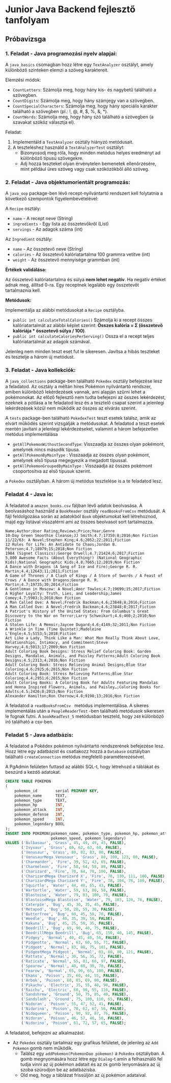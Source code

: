 # Junior Java Backend fejlesztő tanfolyam

## Próbavizsga

### 1. Feladat - Java programozási nyelv alapjai:

A `java_basics` csomagban hozz létre egy `TextAnalyzer` osztályt, amely különböző szinteken elemzi a szöveg karaktereit.

Elemzési módok:

* `CountLetters`: Számolja meg, hogy hány kis- és nagybetű található a szövegben.
* `CountDigits`: Számolja meg, hogy hány számjegy van a szövegben.
* `CountSpecialCharacters`: Számolja meg, hogy hány speciális karakter található a szövegben (pl.: !, @, #, $, %, &, *).
* `CountWords`: Számolja meg, hogy hány szó található a szövegben (a szavakat szóköz választja el).

Feladat:

1. Implementáld a `TextAnalyzer` osztály hiányzó metódusait.
2. A teszteléshez használd a `TextAnalyzerTest` osztályt:
    * Bizonyosodj meg róla, hogy minden metódus helyes eredményt ad különböző típusú szövegekre.
    * Adj hozzá teszteket olyan érvénytelen bemenetek ellenőrzésére, mint például üres szöveg vagy csak szóközökből álló
      szöveg.

### 2. Feladat - Java objektumorientált programozás:

A `java_oop` package-ben lévő recept-nyilvántartó rendszert kell folytatnia a következő szempontok figyelembevételével:


A `Recipe` osztály:

* `name` - A recept neve (String)
* `ingredients` - Egy lista az összetevőkről (List<Ingredient>)
* `servings` - Az adagok száma (int)

Az `Ingredient` osztály:

* `name` - Az összetevő neve (String)
* `calories` - Az összetevő kalóriatartalma 100 grammra vetítve (int)
* `weight` - Az összetevő mennyisége grammban (int)


**Értékek validálása:**

Az összetevő kalóriatartalma és súlya **nem lehet negatív**. Ha negatív értéket adnak meg, állítsd 0-ra.
Egy receptnek legalább egy összetevőt tartalmaznia kell.

**Metódusok:**

Implementálja az alábbi metódusokat a `Recipe` osztályba.

- `public int calculateTotalCalories()`
Számolja ki a recept összes kalóriatartalmát az alábbi képlet szerint:
**Összes kalória = Σ (összetevő kalóriája * összetevő súlya / 100)**.
- `public int calculateCaloriesPerServing()`
Ossza el a recept teljes kalóriatartalmát az adagok számával.


Jelenleg nem minden teszt eset fut le sikeresen. Javítsa a hibás teszteket és tesztelje a három új metódust.

### 3. Feladat - Java kollekciók:

A `java_collections` package-ben található `Pokedex` osztály befejezése lesz a feladatod.
Az osztály a méltán híres Pokémon nyilvántartó rendszer, amiben különböző lekérdezések vannak, ami alapján szűrni lehet a
pokémonokat. Az előző fejlesztő nem tudta befejezni az összes lekérdezést, ezeknek a pótlása a te feladatod lesz és a
tesztelő csapat szerint a jelenlegi lekérdezések közül nem működik az összes az elvárás szerint.

A `tests` package-ben
található `PokedexTest` teszt esetek találsz, amik az elvárt működés szerint vizsgálják a metódusokat.
A feladatod a teszt esetek mentén javítani a jelenlegi lekérdezéseket, valamint a három befejezetlen metódus
implementálása

- `getAllPokemonWithoutSecondType`: Visszaadja az összes olyan pokémont, amelynek nincs második típusa.
- `getAllPokemonByMainType` : Visszaadja az összes olyan pokémont, amelynek első típusa megegyezik a megadott típussal.
- `getAllPokemonGroupedByMainType` : Visszaadja az összes pokémont csoportosítva az első típusuk szerint.

a `Pokedex` osztályban. A három új metódus tesztelése is a te feladatod lesz.

### Feladat 4 - Java io:

A feladatod a `amazon_books.csv` fáljban lévő adatok beolvasása. A beolvasáshoz használd a `BookReader` osztály
`readBooksFromCsv` metódusát. A fájl feldolgozása során az adatokból `Book` objektumokat kell létrehoznod, majd egy
listával
visszatérni ami az összes beolvasot sort tartalmazza.

```text
Name;Author;User Rating;Reviews;Price;Year;Genre
10-Day Green Smoothie Cleanse;JJ Smith;4.7;17350;8;2016;Non Fiction
11/22/63: A Novel;Stephen King;4.6;2052;22;2011;Fiction
12 Rules for Life: An Antidote to Chaos;Jordan B. Peterson;4.7;18979;15;2018;Non Fiction
1984 (Signet Classics);George Orwell;4.7;21424;6;2017;Fiction
5,000 Awesome Facts (About Everything!) (National Geographic Kids);National Geographic Kids;4.8;7665;12;2019;Non Fiction
A Dance with Dragons (A Song of Ice and Fire);George R. R. Martin;4.4;12643;11;2011;Fiction
A Game of Thrones / A Clash of Kings / A Storm of Swords / A Feast of Crows / A Dance with Dragons;George R. R. Martin;4.7;19735;30;2014;Fiction
A Gentleman in Moscow: A Novel;Amor Towles;4.7;19699;15;2017;Fiction
A Higher Loyalty: Truth, Lies, and Leadership;James Comey;4.7;5983;3;2018;Non Fiction
A Man Called Ove: A Novel;Fredrik Backman;4.6;23848;8;2016;Fiction
A Man Called Ove: A Novel;Fredrik Backman;4.6;23848;8;2017;Fiction
A Patriot's History of the United States: From Columbus's Great Discovery to the War on Terror;Larry Schweikart;4.6;460;2;2010;Non Fiction
A Stolen Life: A Memoir;Jaycee Dugard;4.6;4149;32;2011;Non Fiction
A Wrinkle in Time (Time Quintet);Madeleine L'Engle;4.5;5153;5;2018;Fiction
Act Like a Lady, Think Like a Man: What Men Really Think About Love, Relationships, Intimacy, and Commitment;Steve Harvey;4.6;5013;17;2009;Non Fiction
Adult Coloring Book Designs: Stress Relief Coloring Book: Garden Designs, Mandalas, Animals, and Paisley Patterns;Adult Coloring Book Designs;4.5;2313;4;2016;Non Fiction
Adult Coloring Book: Stress Relieving Animal Designs;Blue Star Coloring;4.6;2925;6;2015;Non Fiction
Adult Coloring Book: Stress Relieving Patterns;Blue Star Coloring;4.4;2951;6;2015;Non Fiction
Adult Coloring Books: A Coloring Book for Adults Featuring Mandalas and Henna Inspired Flowers, Animals, and Paisley…;Coloring Books for Adults;4.5;2426;8;2015;Non Fiction
Alexander Hamilton;Ron Chernow;4.8;9198;13;2016;Non Fiction
```

A feladatod a `readBooksFromCsv ` metódus implementálása. A sikeres implementálás után a `PeopleReaderTest` -ben
található
metódusok sikeresen le fognak futni.
A `bookReadTest_5` metódusban teszteld, hogy `248` különböző író található a csv-ben.

### Feladat 5 - Java adatbázis:

A feladatod a Pokédex pokémon nyilvántartó rendszerének befejezése lesz.
Hozz létre egy adatbázist és csatlakozz hozzá a `Database` osztályban található `createConnection` metódus megfelelő
paraméterezésével.

A PgAdmin felületen futtasd az alábbi SQL-t, hogy létrehozd a táblákat és beszúrd a kezdő adatokat.

```sql
CREATE TABLE POKEMON
(
    pokemon_id        serial PRIMARY KEY,
    pokemon_name      TEXT,
    pokemon_type      TEXT,
    pokemon_hp        INT,
    pokemon_attack    INT,
    pokemon_defense   INT,
    pokemon_speed     INT,
    pokemon_legendary BOOL
);
INSERT INTO POKEMON(pokemon_name, pokemon_type, pokemon_hp, pokemon_attack, pokemon_defense,
                    pokemon_speed, pokemon_legendary)
VALUES ('Bulbasaur', 'Grass', 45, 49, 49, 45, FALSE),
       ('Ivysaur', 'Grass', 60, 62, 63, 60, FALSE),
       ('Venusaur', 'Grass', 80, 82, 83, 80, FALSE),
       ('VenusaurMega Venusaur', 'Grass', 80, 100, 123, 80, FALSE),
       ('Charmander', 'Fire', 39, 52, 43, 65, FALSE),
       ('Charmeleon', 'Fire', 58, 64, 58, 80, FALSE),
       ('Charizard', 'Fire', 78, 84, 78, 100, FALSE),
       ('CharizardMega Charizard X', 'Fire', 78, 130, 111, 100, FALSE),
       ('CharizardMega Charizard Y', 'Fire', 78, 104, 78, 100, FALSE),
       ('Squirtle', 'Water', 44, 48, 65, 43, FALSE),
       ('Wartortle', 'Water', 59, 63, 80, 58, FALSE),
       ('Blastoise', 'Water', 79, 83, 100, 78, FALSE),
       ('BlastoiseMega Blastoise', 'Water', 79, 103, 120, 78, FALSE),
       ('Caterpie', 'Bug', 45, 30, 35, 45, FALSE),
       ('Metapod', 'Bug', 50, 20, 55, 30, FALSE),
       ('Butterfree', 'Bug', 60, 45, 50, 70, FALSE),
       ('Weedle', 'Bug', 40, 35, 30, 50, FALSE),
       ('Kakuna', 'Bug', 45, 25, 50, 35, FALSE),
       ('Beedrill', 'Bug', 65, 90, 40, 75, FALSE),
       ('BeedrillMega Beedrill', 'Bug', 65, 150, 40, 145, FALSE),
       ('Pidgey', 'Normal', 40, 45, 40, 56, FALSE),
       ('Pidgeotto', 'Normal', 63, 60, 55, 71, FALSE),
       ('Pidgeot', 'Normal', 83, 80, 75, 101, FALSE),
       ('PidgeotMega Pidgeot', 'Normal', 83, 80, 80, 121, FALSE),
       ('Rattata', 'Normal', 30, 56, 35, 72, FALSE),
       ('Raticate', 'Normal', 55, 81, 60, 97, FALSE),
       ('Spearow', 'Normal', 40, 60, 30, 70, FALSE),
       ('Fearow', 'Normal', 65, 90, 65, 100, FALSE),
       ('Ekans', 'Poison', 35, 60, 44, 55, FALSE),
       ('Arbok', 'Poison', 60, 85, 69, 80, FALSE),
       ('Pikachu', 'Electric', 35, 55, 40, 90, FALSE),
       ('Raichu', 'Electric', 60, 90, 55, 110, FALSE),
       ('Sandshrew', 'Ground', 50, 75, 85, 40, FALSE),
       ('Sandslash', 'Ground', 75, 100, 110, 65, FALSE),
       ('Nidoran', 'Poison', 55, 47, 52, 41, FALSE),
       ('Nidorina', 'Poison', 70, 62, 67, 56, FALSE),
       ('Nidoqueen', 'Poison', 90, 92, 87, 76, FALSE),
       ('Nidoran', 'Poison', 46, 57, 40, 50, FALSE),
       ('Nidorino', 'Poison', 61, 72, 57, 65, FALSE);

```

A feladatod, befejezni az alkalmazást.

- Az `Pokedex` osztály tartalmaz egy grafikus felületet, de jelenleg az `Add Pokemon` gomb nem működik.
    - Találsz egy `addPokemon(PokemonDao pokemon)` a `Pokedex` osztályban. A gomb megnyomására hozz létre egy `Dialog`-t amin a
      felhasználó fel tudja vinni az új pokémon adatait és az `Ok` gomb lenyomására az új szoba szúrodjon be az adatbázisba.
    - Old meg, hogy a táblázat frissüljön az új pokémon adataival.